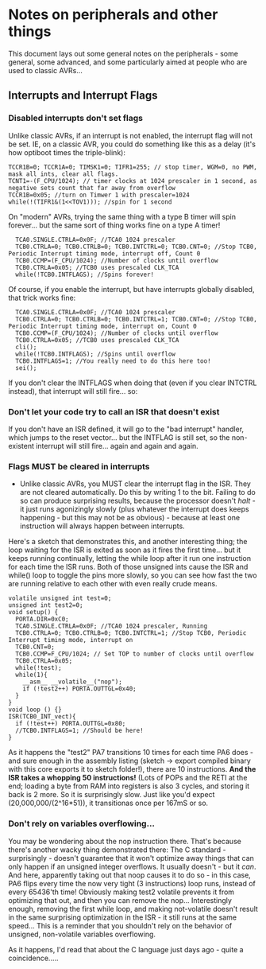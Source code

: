 # Notes on peripherals and other things
This document lays out some general notes on the peripherals - some general, some advanced, and some particularly aimed at people who are used to classic AVRs...

## Interrupts and Interrupt Flags

### Disabled interrupts don't set flags
Unlike classic AVRs, if an interrupt is not enabled, the interrupt flag will not be set. IE, on a classic AVR, you could do something like this as a delay (it's how optiboot times the triple-blink):
```
TCCR1B=0; TCCR1A=0; TIMSK1=0; TIFR1=255; // stop timer, WGM=0, no PWM, mask all ints, clear all flags.
TCNT1=-(F_CPU/1024); // timer clocks at 1024 prescaler in 1 second, as negative sets count that far away from overflow
TCCR1B=0x05; //turn on Timwer 1 with prescaler=1024
while(!(TIFR1&(1<<TOV1))); //spin for 1 second
```
On "modern" AVRs, trying the same thing with a type B timer will spin forever... but the same sort of thing works fine on a type A timer!
```
  TCA0.SINGLE.CTRLA=0x0F; //TCA0 1024 prescaler
  TCB0.CTRLA=0; TCB0.CTRLB=0; TCB0.INTCTRL=0; TCB0.CNT=0; //Stop TCB0, Periodic Interrupt timing mode, interrupt off, Count 0
  TCB0.CCMP=(F_CPU/1024); //Number of clocks until overflow
  TCB0.CTRLA=0x05; //TCB0 uses prescaled CLK_TCA
  while(!TCB0.INTFLAGS); //Spins forever!
```
Of course, if you enable the interrupt, but have interrupts globally disabled, that trick works fine:

```
  TCA0.SINGLE.CTRLA=0x0F; //TCA0 1024 prescaler
  TCB0.CTRLA=0; TCB0.CTRLB=0; TCB0.INTCTRL=1; TCB0.CNT=0; //Stop TCB0, Periodic Interrupt timing mode, interrupt on, Count 0
  TCB0.CCMP=(F_CPU/1024); //Number of clocks until overflow
  TCB0.CTRLA=0x05; //TCB0 uses prescaled CLK_TCA
  cli();
  while(!TCB0.INTFLAGS); //Spins until overflow
  TCB0.INTFLAGS=1; //You really need to do this here too!
  sei();
```

If you don't clear the INTFLAGS when doing that (even if you clear INTCTRL instead), that interrupt will still fire... so:

### Don't let your code try to call an ISR that doesn't exist

If you don't have an ISR defined, it will go to the "bad interrupt" handler, which jumps to the reset vector... but the INTFLAG is still set, so the non-existent interrupt will still fire... again and again and again.



### Flags MUST be cleared in interrupts
* Unlike classic AVRs, you MUST clear the interrupt flag in the ISR. They are not cleared automatically. Do this by writing 1 to the bit. Failing to do so can produce surprising results, because the processor doesn't *halt* - it just runs agonizingly slowly (plus whatever the interrupt does keeps happening - but this may not be as obvious) - because at least one instruction will always happen between interrupts.

Here's a sketch that demonstrates this, and another interesting thing; the loop waiting for the ISR is exited as soon as it fires the first time... but it keeps running continually, letting the while loop after it run one instruction for each time the ISR runs. Both of those unsigned ints cause the ISR and while() loop to toggle the pins more slowly, so you can see how fast the two are running relative to each other with even really crude means.

```
volatile unsigned int test=0;
unsigned int test2=0;
void setup() {
  PORTA.DIR=0xC0;
  TCA0.SINGLE.CTRLA=0x0F; //TCA0 1024 prescaler, Running
  TCB0.CTRLA=0; TCB0.CTRLB=0; TCB0.INTCTRL=1; //Stop TCB0, Periodic Interrupt timing mode, interrupt on
  TCB0.CNT=0;
  TCB0.CCMP=F_CPU/1024; // Set TOP to number of clocks until overflow
  TCB0.CTRLA=0x05;
  while(!test);
  while(1){
    __asm__ __volatile__("nop");
    if (!test2++) PORTA.OUTTGL=0x40;
  }
}
void loop () {}
ISR(TCB0_INT_vect){
  if (!test++) PORTA.OUTTGL=0x80;
  //TCB0.INTFLAGS=1; //Should be here!
}

```

As it happens the "test2" PA7 transitions 10 times for each time PA6 does - and sure enough in the assembly listing (sketch -> export compiled binary with this core exports it to sketch folder!), there are 10 instructions. **And the ISR takes a whopping 50 instructions!** (Lots of POPs and the RETI at the end; loading a byte from RAM into registers is also 3 cycles, and storing it back is 2 more. So it is surprisingly slow. Just like you'd expect (20,000,000/(2^16*51)), it transitionas once per 167mS or so.

### Don't rely on variables overflowing...
You may be wondering about the nop instruction there.
That's because there's another wacky thing demonstrated there: The C standard - surprisingly - doesn't guarantee that it won't optimize away things that can only happen if an unsigned integer overflows. It usually doesn't - but it *can*. And here, apparently taking out that noop causes it to do so - in this case, PA6 flips every time the now very tight (3 instructions) loop runs, instead of every 65436'th time! Obviously making test2 volatile prevents it from optimizing that out, and then you can remove the nop... Interestingly enough, removing the first while loop, and making not-volatile doesn't result in the same surprising optimization in the ISR - it still runs at the same speed... This is a reminder that you shouldn't rely on the behavior of unsigned, non-volatile variables overflowing.

As it happens, I'd read that about the C language just days ago - quite a coincidence.....


